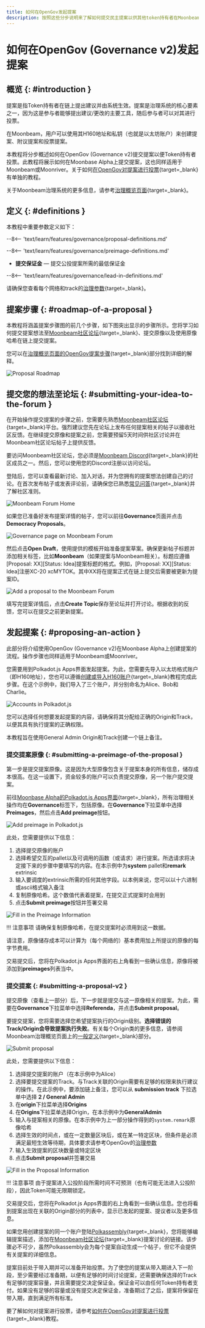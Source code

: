 ```yaml
---
title: 如何在OpenGov发起提案
description: 按照这些分步说明来了解如何提交民主提案以供其他token持有者在Moonbeam上的Governance v2 (OpenGov)中投票。 
---
```


# 如何在OpenGov (Governance v2)发起提案

## 概览 {: #introduction }

提案是指Token持有者在链上提出建议并由系统生效。提案是治理系统的核心要素之一，因为这是参与者能够提出建议/更改的主要工具，随后参与者可以对其进行投票。

在Moonbeam，用户可以使用其H160地址和私钥（也就是以太坊账户）来创建提案、附议提案和投票提案。

本教程将分步概述如何在OpenGov (Governance v2)提交提案以便Token持有者投票。此教程将展示如何在Moonbase Alpha上提交提案，这也同样适用于Moonbeam或Moonriver。关于如何[在OpenGov对提案进行投票](/tokens/governance/voting/){target=_blank}有单独的教程。

关于Moonbeam治理系统的更多信息，请参考[治理概览页面](/learn/features/governance/){target=_blank}。

## 定义 {: #definitions }

本教程中重要参数定义如下：

--8<-- 'text/learn/features/governance/proposal-definitions.md'

--8<-- 'text/learn/features/governance/preimage-definitions.md'

 - **提交保证金** — 提交公投提案所需的最低保证金

--8<-- 'text/learn/features/governance/lead-in-definitions.md'

请确保您查看每个网络和track的[治理参数](/learn/features/governance/#governance-parameters-v2){target=_blank}。

## 提案步骤 {: #roadmap-of-a-proposal }

本教程将涵盖提案步骤图的前几个步骤，如下图突出显示的步骤所示。您将学习如何提交提案想法至[Moonbeam社区论坛](https://forum.moonbeam.foundation/){target=_blank}、提交原像以及使用原像哈希在链上提交提案。

您可以在[治理概览页面的OpenGov提案步骤](/learn/features/governance/#roadmap-of-a-proposal-v2){target=_blank}部分找到详细的解释。

![Proposal Roadmap](/images/tokens/governance/proposals/proposal-roadmap.png)

## 提交您的想法至论坛 {: #submitting-your-idea-to-the-forum }

在开始操作提交提案的步骤之前，您需要先熟悉[Moonbeam社区论坛](https://forum.moonbeam.foundation/){target=_blank}平台。强烈建议您先在论坛上发布任何提案相关的帖子以接收社区反馈。在继续提交原像和提案之前，您需要预留5天时间供社区讨论并在Moonbeam社区论坛帖子上提供反馈。

要访问Moonbeam社区论坛，您必须是[Moonbeam Discord](https://discord.com/invite/PfpUATX){target=_blank}的社区成员之一。然后，您可以使用您的Discord注册以访问论坛。

登陆后，您可以查看最新讨论、加入对话，并为您拥有的提案想法创建自己的讨论。在首次发布帖子或发表评论前，请确保您已熟悉[常见问答](https://forum.moonbeam.foundation/faq){target=_blank}并了解社区准则。

![Moonbeam Forum Home](/images/tokens/governance/treasury-proposals/treasury-proposal-1.png)

如果您已准备好发布提案详情的帖子，您可以前往**Governance**页面并点击**Democracy Proposals**。

![Governance page on Moonbeam Forum](/images/tokens/governance/proposals/proposals-1.png)

然后点击**Open Draft**，使用提供的模板开始准备提案草案。确保更新帖子标题并添加相关标签，比如**Moonbeam**（如果提案与Moonbeam相关）。标题应遵循[Proposal: XX][Status: Idea]提案标题的格式。例如，[Proposal: XX][Status: Idea]注册XC-20 xcMYTOK。其中XX将在提案正式在链上提交后需要被更新为提案ID。

![Add a proposal to the Moonbeam Forum](/images/tokens/governance/proposals/proposals-2.png)

填写完提案详情后，点击**Create Topic**保存至论坛并打开讨论。根据收到的反馈，您可以在提交之前更新提案。

## 发起提案 {: #proposing-an-action }

此部分将介绍使用OpenGov (Governance v2)在Moonbase Alpha上创建提案的流程。操作步骤也同样适用于Moonbeam或Moonriver。

您需要用到Polkadot.js Apps界面发起提案。为此，您需要先导入以太坊格式账户（即H160地址），您也可以遵循[创建或导入H160账户](/tokens/connect/polkadotjs/#creating-or-importing-an-h160-account){target=_blank}教程完成此步骤。在这个示例中，我们导入了三个账户，并分别命名为Alice、Bob和Charlie。

![Accounts in Polkadot.js](/images/tokens/governance/proposals/proposals-3.png)

您可以选择任何想要发起提案的内容，请确保将其分配给正确的Origin和Track，以便其具有执行提案的正确权限。

本教程旨在使用General Admin Origin和Track创建一个链上备注。

### 提交提案原像 {: #submitting-a-preimage-of-the-proposal }

第一步是提交提案原像。这是因为大型原像包含关于提案本身的所有信息，储存成本很高。在这一设置下，资金较多的账户可以负责提交原像，另一个账户提交提案。

前往[Moonbase Alpha的Polkadot.js Apps界面](https://polkadot.js.org/apps/?rpc=wss://wss.api.moonbase.moonbeam.network){target=_blank}，所有治理相关操作均在**Governance**标签下，包括原像。在**Governance**下拉菜单中选择**Preimages**，然后点击**Add preimage**按钮。

![Add preimage in Polkadot.js](/images/tokens/governance/proposals/proposals-4.png)

此处，您需要提供以下信息：

 1. 选择提交原像的账户
 2. 选择希望交互的pallet以及可调用的函数（或请求）进行提案。所选请求将决定接下来的步骤中要填写的内容。在本示例中为**system** pallet和**remark** extrinsic
 3. 输入要调度的extrinsic所需的任何其他字段。以本例来说，您可以以十六进制或ascii格式输入备注
 4. 复制原像哈希。这个数值代表着提案，在提交正式提案时会用到
 5. 点击**Submit preimage**按钮并签署交易

![Fill in the Preimage Information](/images/tokens/governance/proposals/proposals-5.png)

!!! 注意事项
    请确保复制原像哈希，在提交提案时必须用到这一数据。

请注意，原像储存成本可以计算为（每个网络的）基本费用加上所提议的原像的每字节费用。

交易提交后，您将在Polkadot.js Apps界面的右上角看到一些确认信息，原像将被添加到**preimages**列表当中。

### 提交提案 {: #submitting-a-proposal-v2 }

提交原像（查看上一部分）后，下一步就是提交与这一原像相关的提案。为此，需要在**Governance**下拉菜单中选择**Referenda**，并点击**Submit proposal**。

要提交提案，您将需要选择您希望提案执行的Origin级别。**选择错误的Track/Origin会导致提案执行失败**。有关每个Origin类的更多信息，请参阅Moonbeam治理概览页面上的[一般定义](/learn/features/governance/#general-definitions-gov2){target=_blank}部分。

![Submit proposal](/images/tokens/governance/proposals/proposals-6.png)

此处，您需要提供以下信息：

 1. 选择提交提案的账户（在本示例中为Alice）
 2. 选择要提交提案的Track。与Track关联的Origin需要有足够的权限来执行建议的操作。在此示例中，要添加链上备注，您可以从 **submission track** 下拉选单中选择 **2 / General Admin**
 3. 在**origin**下拉菜单选择**Origins**
 4. 在**Origins**下拉菜单选择Origin，在本示例中为**GeneralAdmin**
 5. 输入与提案相关的原像。在本示例中为上一部分操作得到的`system.remark`原像哈希
 6. 选择生效的时间点，或在一定数量区块后，或在某一特定区块，但条件是必须满足最短生效等待期，具体要求请参考OpenGov的[治理参数](/learn/features/governance/#governance-parameters-v2)
 7. 输入生效提案的区块数量或特定区块
 8. 点击**Submit proposal**并签署交易

![Fill in the Proposal Information](/images/tokens/governance/proposals/proposals-7.png)

!!! 注意事项
    由于提案进入公投阶段所需时间不可预测（也有可能无法进入公投阶段），因此Token可能无限期锁定。

交易提交后，您将在Polkadot.js Apps界面的右上角看到一些确认信息。您也将看到提案出现在关联的Origin部分的列表中，显示已发起的提案、提议者以及更多信息。

如果您用创建提案的同一个账户登陆[Polkassembly](https://moonbeam.polkassembly.io/opengov){target=_blank}，您将能够编辑提案描述，添加在[Moonbeam社区论坛](https://forum.moonbeam.foundation/){target=_blank}提案讨论的链接。该步骤必不可少，虽然Polkassembly会为每个提案自动生成一个帖子，但它不会提供有关提案的详细信息。

提案目前处于带入期并可以准备开始投票。为了使您的提案从带入期进入下一阶段，至少需要经过准备期，以便有足够的时间讨论提案，还需要确保选择的Track有足够的提案容量，并且需要提交决定保证金。保证金可以由任何Token持有者支付。如果没有足够的容量或没有提交决定保证金，准备期过了之后，提案将保留在带入期，直到满足所有标准。

要了解如何对提案进行投票，请参考[如何在OpenGov对提案进行投票](/tokens/governance/voting/){target=_blank}教程。
